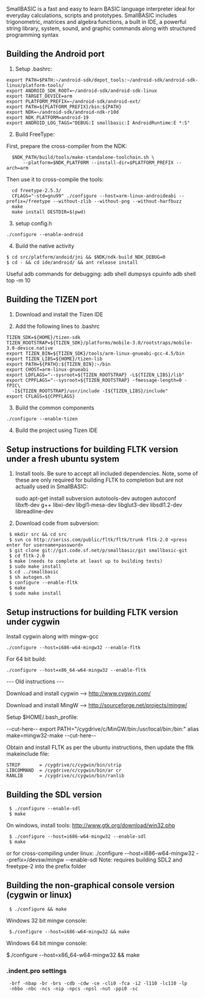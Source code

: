 SmallBASIC is a fast and easy to learn BASIC language interpreter ideal for everyday calculations, scripts and prototypes. SmallBASIC includes trigonometric, matrices and algebra functions, a built in IDE, a powerful string library, system, sound, and graphic commands along with structured programming syntax

## Building the Android port

1. Setup .bashrc:

```
export PATH=$PATH:~/android-sdk/depot_tools:~/android-sdk/android-sdk-linux/platform-tools/
export ANDROID_SDK_ROOT=~/android-sdk/android-sdk-linux
export TARGET_DEVICE=arm
export PLATFORM_PREFIX=~/android-sdk/android-ext/
export PATH=${PLATFORM_PREFIX}/bin:${PATH}
export NDK=~/android-sdk/android-ndk-r10d
export NDK_PLATFORM=android-19
export ANDROID_LOG_TAGS="DEBUG:I smallbasic:I AndroidRuntime:E *:S"
```

2. Build FreeType:

First, prepare the cross-compiler from the NDK:
```
  $NDK_PATH/build/tools/make-standalone-toolchain.sh \
      --platform=$NDK_PLATFORM --install-dir=$PLATFORM_PREFIX --arch=arm
```
Then use it to cross-compile the tools:
```
  cd freetype-2.5.3/
  CFLAGS="-std=gnu99" ./configure --host=arm-linux-androideabi --prefix=/freetype --without-zlib --without-png --without-harfbuzz
  make
  make install DESTDIR=$(pwd)
```
3. setup config.h
```
./configure --enable-android
```
4. Build the native activity
```
$ cd src/platform/andoid/jni && $NDK/ndk-build NDK_DEBUG=0
$ cd - && cd ide/android/ && ant release install
```
Useful adb commands for debugging:
adb shell dumpsys cpuinfo
adb shell top -m 10

## Building the TIZEN port

1. Download and install the Tizen IDE

2. Add the following lines to .bashrc
```
TIZEN_SDK=${HOME}/tizen-sdk
TIZEN_ROOTSTRAP=${TIZEN_SDK}/platforms/mobile-3.0/rootstraps/mobile-3.0-device.native
export TIZEN_BIN=${TIZEN_SDK}/tools/arm-linux-gnueabi-gcc-4.5/bin
export TIZEN_LIBS=${HOME}/tizen-lib
export PATH=${PATH}:${TIZEN_BIN}:~/bin
export CHOST=arm-linux-gnueabi
export LDFLAGS="--sysroot=${TIZEN_ROOTSTRAP} -L${TIZEN_LIBS}/lib"
export CPPFLAGS="--sysroot=${TIZEN_ROOTSTRAP} -fmessage-length=0 -fPIC\
  -I${TIZEN_ROOTSTRAP}/usr/include -I${TIZEN_LIBS}/include"
export CFLAGS=${CPPFLAGS}
```
3. Build the common components
```
./configure --enable-tizen
```
4. Build the project using Tizen IDE

## Setup instructions for building FLTK version under a fresh ubuntu system

1. Install tools. Be sure to accept all included dependencies. Note, some 
   of these are only required for building FLTK to completion but are not 
   actually used in SmallBASIC:

   sudo apt-get install subversion autotools-dev autogen autoconf \
     libxft-dev g++ libxi-dev libgl1-mesa-dev libglut3-dev libsdl1.2-dev libreadline-dev

2. Download code from subversion:
```
 $ mkdir src && cd src
 $ svn co http://seriss.com/public/fltk/fltk/trunk fltk-2.0 <press enter for username+password>
 $ git clone git://git.code.sf.net/p/smallbasic/git smallbasic-git
 $ cd fltk-2.0 
 $ make (needs to complete at least up to building tests)
 $ sudo make install
 $ cd ../smallbasic
 $ sh autogen.sh
 $ configure --enable-fltk
 $ make
 $ sudo make install
```
## Setup instructions for building FLTK version under cygwin

Install cygwin along with mingw-gcc
```
./configure --host=i686-w64-mingw32 --enable-fltk
```
For 64 bit build:
```
./configure --host=x86_64-w64-mingw32 --enable-fltk
```
--- Old instructions ---

Download and install cygwin
--> http://www.cygwin.com/

Download and install MingW
--> http://sourceforge.net/projects/mingw/

Setup $HOME/.bash_profile:

--cut-here--
 export PATH="/cygdrive/c/MinGW/bin:/usr/local/bin:/bin:"
 alias make=mingw32-make
--cut-here--

Obtain and install FLTK as per the ubuntu instructions, then update
the fltk makeinclude file:
```
STRIP		= /cygdrive/c/cygwin/bin/strip
LIBCOMMAND	= /cygdrive/c/cygwin/bin/ar cr
RANLIB		= /cygdrive/c/cygwin/bin/ranlib
```
## Building the SDL version
```
 $ ./configure --enable-sdl
 $ make
```
 On windows, install tools:
 http://www.gtk.org/download/win32.php
```
 $ ./configure --host=i686-w64-mingw32 --enable-sdl
 $ make
```
 or for cross-compiling under linux:
 ./configure --host=i686-w64-mingw32 --prefix=/devsw/mingw --enable-sdl
 Note: requires building SDL2 and freetype-2 into the prefix folder

## Building the non-graphical console version (cygwin or linux)
```
 $ ./configure && make
```
 Windows 32 bit mingw console:
```
 $./configure --host=i686-w64-mingw32 && make 
```
 Windows 64 bit mingw console:

 $./configure --host=x86_64-w64-mingw32 && make 

### .indent.pro settings
```
 -brf -nbap -br -brs -cdb -cdw -ce -cli0 -fca -i2 -l110 -lc110 -lp
 -nbbo -nbc -ncs -nip -npcs -npsl -nut -ppi0 -sc 
```
